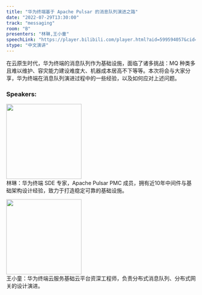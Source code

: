 ```yaml
---
title: "华为终端基于 Apache Pulsar 的消息队列演进之路"
date: "2022-07-29T13:30:00"
track: "messaging"
room: "B"
presenters: "林琳,王小童"
speechLink: "https://player.bilibili.com/player.html?aid=599594057&cid=806342142&page=1"
stype: "中文演讲"
---
```

在云原生时代，华为终端的消息队列作为基础设施，面临了诸多挑战：MQ 种类多且难以维护、容灾能力建设难度大、机器成本居高不下等等。本次将会与大家分享，华为终端在消息队列演进过程中的一些经验，以及如何应对上述问题。
 ### Speakers: 
 <img src="images/speaker/1139.png" width="200" /><br>林琳：华为终端 SDE 专家，Apache Pulsar PMC 成员，拥有近10年中间件与基础架构设计经验，致力于打造稳定可靠的基础设施。

 <img src="images/speaker/1139_2.png" width="200" /><br>王小童：华为终端云服务基础云平台资深工程师，负责分布式消息队列、分布式网关的设计演进。

 